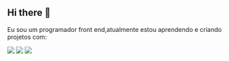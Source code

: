 ## Hi there 👋

Eu sou um programador front end,atualmente estou aprendendo e criando projetos com:

<img src = "https://img.shields.io/badge/HTML-239120?style=for-the-badge&logo=html5&logoColor=white"/>
<img src = "https://img.shields.io/badge/CSS3-1572B6?style=for-the-badge&logo=css3&logoColor=white" />
<img src = "https://img.shields.io/badge/JavaScript-F7DF1E?style=for-the-badge&logo=javascript&logoColor=black" />

